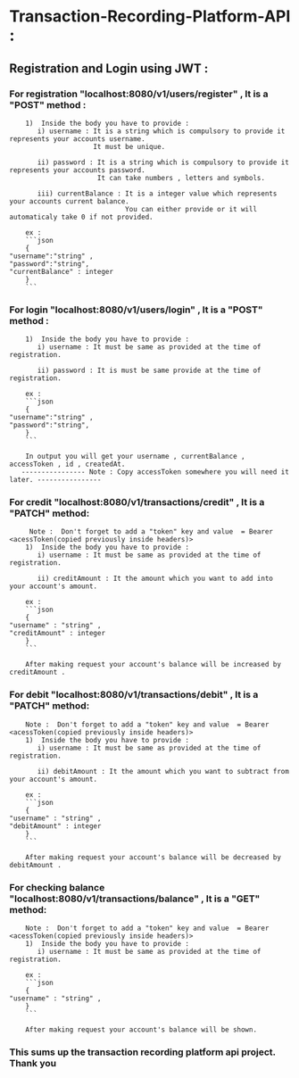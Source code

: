 # Transaction-Recording-Platform-API :

## Registration and Login using JWT :

### For registration "localhost:8080/v1/users/register" , It is a "POST" method :

        1)  Inside the body you have to provide :
           i) username : It is a string which is compulsory to provide it represents your accounts username.
                         It must be unique.

           ii) password : It is a string which is compulsory to provide it represents your accounts password.
                          It can take numbers , letters and symbols.

           iii) currentBalance : It is a integer value which represents your accounts current balance.
                                 You can either provide or it will automaticaly take 0 if not provided.

        ex :
        ```json
        {
    "username":"string" ,
    "password":"string",
    "currentBalance" : integer
        }
        ```

### For login "localhost:8080/v1/users/login" , It is a "POST" method :

        1)  Inside the body you have to provide :
           i) username : It must be same as provided at the time of registration.

           ii) password : It is must be same provide at the time of registration.

        ex :
        ```json
        {
    "username":"string" ,
    "password":"string",
        }
        ```

        In output you will get your username , currentBalance , accessToken , id , createdAt.
       ---------------- Note : Copy accessToken somewhere you will need it later. ----------------

### For credit "localhost:8080/v1/transactions/credit" , It is a "PATCH" method:

         Note :  Don't forget to add a "token" key and value  = Bearer <acessToken(copied previously inside headers)>
        1)  Inside the body you have to provide :
           i) username : It must be same as provided at the time of registration.

           ii) creditAmount : It the amount which you want to add into your account's amount.

        ex :
        ```json
        {
    "username" : "string" ,
    "creditAmount" : integer
        }
        ```

        After making request your account's balance will be increased by creditAmount .

### For debit "localhost:8080/v1/transactions/debit" , It is a "PATCH" method:

        Note :  Don't forget to add a "token" key and value  = Bearer <acessToken(copied previously inside headers)>
        1)  Inside the body you have to provide :
           i) username : It must be same as provided at the time of registration.

           ii) debitAmount : It the amount which you want to subtract from your account's amount.

        ex :
        ```json
        {
    "username" : "string" ,
    "debitAmount" : integer
        }
        ```

        After making request your account's balance will be decreased by debitAmount .


### For checking balance "localhost:8080/v1/transactions/balance" , It is a "GET" method:

        Note :  Don't forget to add a "token" key and value  = Bearer <acessToken(copied previously inside headers)>
        1)  Inside the body you have to provide :
           i) username : It must be same as provided at the time of registration.

        ex :
        ```json
        {
    "username" : "string" ,
        }
        ```

        After making request your account's balance will be shown.

### This sums up the transaction recording platform api project. Thank you
